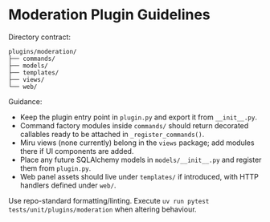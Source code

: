 # Moderation Plugin Guidelines

Directory contract:

```
plugins/moderation/
├── commands/
├── models/
├── templates/
├── views/
└── web/
```

Guidance:

- Keep the plugin entry point in `plugin.py` and export it from `__init__.py`.
- Command factory modules inside `commands/` should return decorated callables ready to be attached in `_register_commands()`.
- Miru views (none currently) belong in the `views` package; add modules there if UI components are added.
- Place any future SQLAlchemy models in `models/__init__.py` and register them from `plugin.py`.
- Web panel assets should live under `templates/` if introduced, with HTTP handlers defined under `web/`.

Use repo-standard formatting/linting. Execute `uv run pytest tests/unit/plugins/moderation` when altering behaviour.
